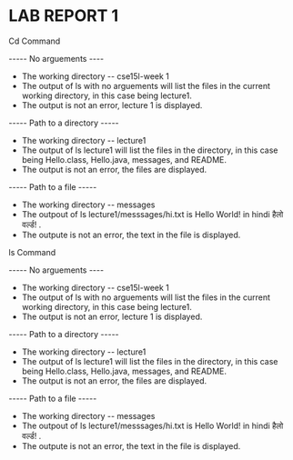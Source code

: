 # LAB REPORT 1 

Cd Command

----- No arguements ----
* The working directory -- cse15l-week 1 
* The output of ls with no arguements will list the files in the current working directory, in this case being lecture1.
* The output is not an error, lecture 1 is displayed.   

----- Path to a directory -----
* The working directory -- lecture1
* The output of ls lecture1 will list the files in the directory, in this case being Hello.class, Hello.java, messages, and README. 
* The output is not an error, the files are displayed. 

----- Path to a file -----
* The working directory -- messages
* The outpout of ls lecture1/messsages/hi.txt is Hello World! in hindi हैलो वर्ल्ड! .
* The outpute is not an error, the text in the file is displayed.








ls Command

----- No arguements ----
* The working directory -- cse15l-week 1 
* The output of ls with no arguements will list the files in the current working directory, in this case being lecture1.
* The output is not an error, lecture 1 is displayed.   

----- Path to a directory -----
* The working directory -- lecture1
* The output of ls lecture1 will list the files in the directory, in this case being Hello.class, Hello.java, messages, and README. 
* The output is not an error, the files are displayed.
  
----- Path to a file -----
* The working directory -- messages
* The outpout of ls lecture1/messsages/hi.txt is Hello World! in hindi हैलो वर्ल्ड! .
* The outpute is not an error, the text in the file is displayed.






